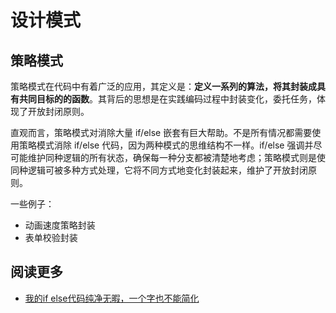 # 设计模式

## 策略模式

策略模式在代码中有着广泛的应用，其定义是：**定义一系列的算法，将其封装成具有共同目标的的函数**。其背后的思想是在实践编码过程中封装变化，委托任务，体现了开放封闭原则。

直观而言，策略模式对消除大量 if/else 嵌套有巨大帮助。不是所有情况都需要使用策略模式消除 if/else 代码，因为两种模式的思维结构不一样。if/else 强调并尽可能维护同种逻辑的所有状态，确保每一种分支都被清楚地考虑；策略模式则是使同种逻辑可被多种方式处理，它将不同方式地变化封装起来，维护了开放封闭原则。

一些例子：

* 动画速度策略封装
* 表单校验封装

## 阅读更多

* [我的if else代码纯净无暇，一个字也不能简化](https://www.sohu.com/a/285163368_129720)